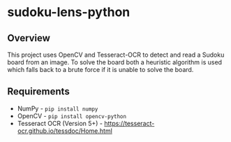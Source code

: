 # sudoku-lens-python

## Overview
This project uses OpenCV and Tesseract-OCR to detect and read a Sudoku board from an image. To solve the board both a heuristic algorithm is used which falls back to a brute force if it is unable to solve the board.

## Requirements
- NumPy - `pip install numpy`
- OpenCV - `pip install opencv-python`
- Tesseract OCR (Version 5+) - https://tesseract-ocr.github.io/tessdoc/Home.html